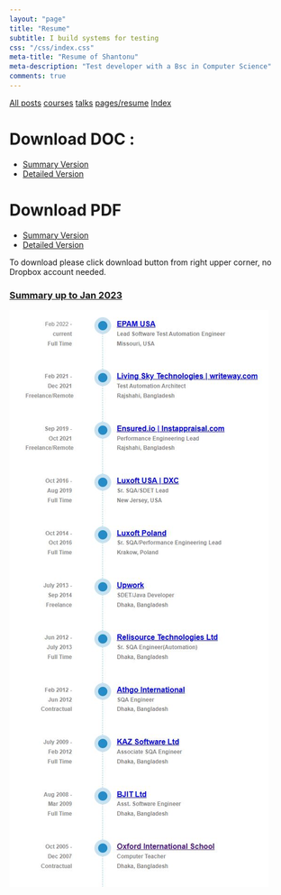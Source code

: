 ```yaml
---
layout: "page"
title: "Resume"
subtitle: I build systems for testing
css: "/css/index.css"
meta-title: "Resume of Shantonu"
meta-description: "Test developer with a Bsc in Computer Science"
comments: true
---
```

<div class="list-filters">
    <a href="/" class="list-filter filter-selected">All posts</a>
    <a href="/courses" class="list-filter">courses</a>
	<a href="/talks" class="list-filter">talks</a>
    <a href="/resume" class="list-filter">pages/resume</a>
    <a href="/tags" class="list-filter">Index</a>
</div>

# Download DOC : 
- [Summary Version](https://www.dropbox.com/s/h810bggxs8jv1od/Resume_Shantanu_Sarker_SDET.doc?dl=0)
- [Detailed Version](https://www.dropbox.com/s/west5h77sqtp22x/Details_CV_Shantanu_Sarker_SDET.doc?dl=0)

# Download PDF
- [Summary Version](https://www.dropbox.com/s/wk6ubeg687zu9gg/Resume_Shantanu_Sarker_SDET.pdf?dl=0)
- [Detailed Version](https://www.dropbox.com/s/64zcx0ce4bsyjjh/Details_CV_Shantanu_Sarker_SDET.pdf?dl=0)

To download please click download button from right upper corner, no Dropbox account needed.  

### [Summary up to Jan 2023](/cv/timeline/jobs.html)

![summary-career](/images/shantonu/career-shantonu.JPG)


